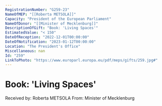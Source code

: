```yaml
---
RegistrationNumber: "G259-23"
NameOfMEP: "[[Roberta METSOLA]]"
Capacity: "President of the European Parliament"
NameOfDonor: "[[Minister of Mecklenburg]]"
DescriptionOfGift: "Book: 'Living Spaces'"
EstimatedValue: "< 150"
DateOfReception: "2022-12-01T00:00:00"
DateOfNotification: "2023-01-12T00:00:00"
Location: "The President's Office"
Miscellaneous: nan
Id: "259"
LinkToPhoto: "https://www.europarl.europa.eu/pdf/meps/gifts/259.jpg#"
---
```


# Book: 'Living Spaces'

Received by: Roberta METSOLA
From: Minister of Mecklenburg
